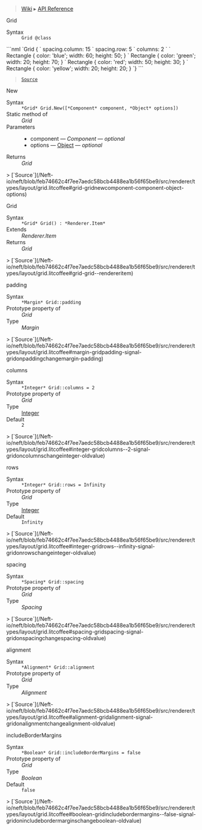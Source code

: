 > [Wiki](Home) ▸ [API Reference](API-Reference)

Grid
<dl><dt>Syntax</dt><dd><code>Grid @class</code></dd></dl>
```nml
`Grid {
`   spacing.column: 15
`   spacing.row: 5
`   columns: 2
`
`   Rectangle { color: 'blue'; width: 60; height: 50; }
`   Rectangle { color: 'green'; width: 20; height: 70; }
`   Rectangle { color: 'red'; width: 50; height: 30; }
`   Rectangle { color: 'yellow'; width: 20; height: 20; }
`}
```

> [`Source`](/Neft-io/neft/blob/feb74662c4f7ee7aedc58bcb4488ea1b56f65be9/src/renderer/types/layout/grid.litcoffee#grid-class)

New
<dl><dt>Syntax</dt><dd><code>&#x2A;Grid&#x2A; Grid.New([&#x2A;Component&#x2A; component, &#x2A;Object&#x2A; options])</code></dd><dt>Static method of</dt><dd><i>Grid</i></dd><dt>Parameters</dt><dd><ul><li>component — <i>Component</i> — <i>optional</i></li><li>options — <a href="/Neft-io/neft/wiki/Utils-API#isobject">Object</a> — <i>optional</i></li></ul></dd><dt>Returns</dt><dd><i>Grid</i></dd></dl>
> [`Source`](/Neft-io/neft/blob/feb74662c4f7ee7aedc58bcb4488ea1b56f65be9/src/renderer/types/layout/grid.litcoffee#grid-gridnewcomponent-component-object-options)

Grid
<dl><dt>Syntax</dt><dd><code>&#x2A;Grid&#x2A; Grid() : &#x2A;Renderer.Item&#x2A;</code></dd><dt>Extends</dt><dd><i>Renderer.Item</i></dd><dt>Returns</dt><dd><i>Grid</i></dd></dl>
> [`Source`](/Neft-io/neft/blob/feb74662c4f7ee7aedc58bcb4488ea1b56f65be9/src/renderer/types/layout/grid.litcoffee#grid-grid--rendereritem)

padding
<dl><dt>Syntax</dt><dd><code>&#x2A;Margin&#x2A; Grid::padding</code></dd><dt>Prototype property of</dt><dd><i>Grid</i></dd><dt>Type</dt><dd><i>Margin</i></dd></dl>
> [`Source`](/Neft-io/neft/blob/feb74662c4f7ee7aedc58bcb4488ea1b56f65be9/src/renderer/types/layout/grid.litcoffee#margin-gridpadding-signal-gridonpaddingchangemargin-padding)

columns
<dl><dt>Syntax</dt><dd><code>&#x2A;Integer&#x2A; Grid::columns = 2</code></dd><dt>Prototype property of</dt><dd><i>Grid</i></dd><dt>Type</dt><dd><a href="/Neft-io/neft/wiki/Utils-API#isinteger">Integer</a></dd><dt>Default</dt><dd><code>2</code></dd></dl>
> [`Source`](/Neft-io/neft/blob/feb74662c4f7ee7aedc58bcb4488ea1b56f65be9/src/renderer/types/layout/grid.litcoffee#integer-gridcolumns--2-signal-gridoncolumnschangeinteger-oldvalue)

rows
<dl><dt>Syntax</dt><dd><code>&#x2A;Integer&#x2A; Grid::rows = Infinity</code></dd><dt>Prototype property of</dt><dd><i>Grid</i></dd><dt>Type</dt><dd><a href="/Neft-io/neft/wiki/Utils-API#isinteger">Integer</a></dd><dt>Default</dt><dd><code>Infinity</code></dd></dl>
> [`Source`](/Neft-io/neft/blob/feb74662c4f7ee7aedc58bcb4488ea1b56f65be9/src/renderer/types/layout/grid.litcoffee#integer-gridrows--infinity-signal-gridonrowschangeinteger-oldvalue)

spacing
<dl><dt>Syntax</dt><dd><code>&#x2A;Spacing&#x2A; Grid::spacing</code></dd><dt>Prototype property of</dt><dd><i>Grid</i></dd><dt>Type</dt><dd><i>Spacing</i></dd></dl>
> [`Source`](/Neft-io/neft/blob/feb74662c4f7ee7aedc58bcb4488ea1b56f65be9/src/renderer/types/layout/grid.litcoffee#spacing-gridspacing-signal-gridonspacingchangespacing-oldvalue)

alignment
<dl><dt>Syntax</dt><dd><code>&#x2A;Alignment&#x2A; Grid::alignment</code></dd><dt>Prototype property of</dt><dd><i>Grid</i></dd><dt>Type</dt><dd><i>Alignment</i></dd></dl>
> [`Source`](/Neft-io/neft/blob/feb74662c4f7ee7aedc58bcb4488ea1b56f65be9/src/renderer/types/layout/grid.litcoffee#alignment-gridalignment-signal-gridonalignmentchangealignment-oldvalue)

includeBorderMargins
<dl><dt>Syntax</dt><dd><code>&#x2A;Boolean&#x2A; Grid::includeBorderMargins = false</code></dd><dt>Prototype property of</dt><dd><i>Grid</i></dd><dt>Type</dt><dd><i>Boolean</i></dd><dt>Default</dt><dd><code>false</code></dd></dl>
> [`Source`](/Neft-io/neft/blob/feb74662c4f7ee7aedc58bcb4488ea1b56f65be9/src/renderer/types/layout/grid.litcoffee#boolean-gridincludebordermargins--false-signal-gridonincludebordermarginschangeboolean-oldvalue)

